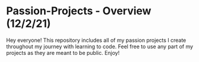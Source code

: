 # Passion-Projects - Overview (12/2/21)
Hey everyone! This repository includes all of my passion projects I create throughout my journey with learning to code. Feel free to use any part of my projects as they are meant to be public. Enjoy!

